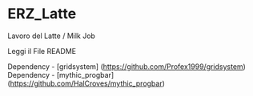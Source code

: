 # ERZ_Latte
Lavoro del Latte / Milk Job

Leggi il File README

Dependency - [gridsystem] (https://github.com/Profex1999/gridsystem)
Dependency - [mythic_progbar] (https://github.com/HalCroves/mythic_progbar)
